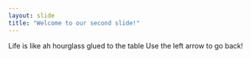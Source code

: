 ```yaml
---
layout: slide
title: "Welcome to our second slide!"
---
```

Life is like ah hourglass glued to the table 
Use the left arrow to go back!
